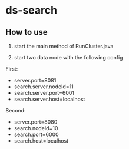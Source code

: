 # ds-search

## How to use

1. start the main method of RunCluster.java

2. start two data node with the following config

First:
-  server.port=8081
- search.server.nodeId=11
- search.server.port=6001
- search.server.host=localhost

Second:
- server.port=8080
- search.nodeId=10
- search.port=6000
- search.host=localhost
